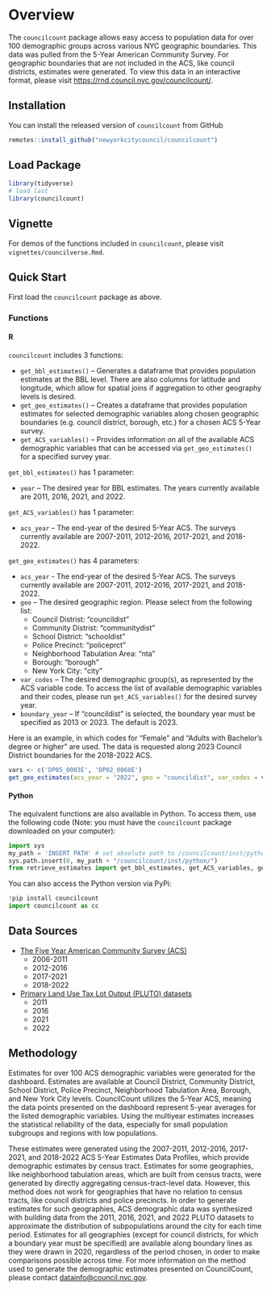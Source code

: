 
<!-- README.md is generated from README.Rmd. Please edit that file -->

# Overview

The `councilcount` package allows easy access to population data for
over 100 demographic groups across various NYC geographic boundaries.
This data was pulled from the 5-Year American Community
Survey. For geographic boundaries that are not included in the ACS, like
council districts, estimates were generated. To view this data in an interactive format, 
please visit https://rnd.council.nyc.gov/councilcount/. 

## Installation

You can install the released version of `councilcount` from GitHub

``` r
remotes::install_github("newyorkcitycouncil/councilcount")
```

## Load Package

``` r
library(tidyverse)
# load last
library(councilcount)
```

## Vignette

For demos of the functions included in `councilcount`, please visit
`vignettes/councilverse.Rmd`.

## Quick Start

First load the `councilcount` package as above.

### Functions

#### R

`councilcount` includes 3 functions:

* `get_bbl_estimates()` – Generates a dataframe that provides population
estimates at the BBL level. There are also columns for latitude and longitude, which allow for
spatial joins if aggregation to other geography levels is desired.
* `get_geo_estimates()` – Creates a dataframe that provides population estimates for selected
demographic variables along chosen geographic boundaries (e.g. council
district, borough, etc.) for a chosen ACS 5-Year survey.
* `get_ACS_variables()` – Provides information on all of the available ACS demographic variables that can be
accessed via `get_geo_estimates()` for a specified survey year.

`get_bbl_estimates()` has 1 parameter:

* `year` – The desired year for BBL estimates. The years currently available are 2011, 2016, 2021, and 2022. 

`get_ACS_variables()` has 1 parameter:

* `acs_year` – The end-year of the desired 5-Year ACS. The surveys currently available are 2007-2011, 2012-2016, 2017-2021, and 2018-2022. 

`get_geo_estimates()` has 4 parameters:

* `acs_year` - The end-year of the desired 5-Year ACS. The surveys currently available are 2007-2011, 2012-2016, 2017-2021, and 2018-2022. 
* `geo` – The desired geographic region. Please select from the following
list:
   * Council Distrist: “councildist”
   * Community Distrist: “communitydist”
   * School District: “schooldist”
   * Police Precinct: “policeprct”
   * Neighborhood Tabulation Area: “nta”
   * Borough: “borough”
   * New York City: "city"
* `var_codes` – The desired demographic group(s), as represented
by the ACS variable code. To access the list of available demographic
variables and their codes, please run `get_ACS_variables()` for the desired survey year.
* `boundary_year` – If “councildist” is selected, the boundary year must
be specified as 2013 or 2023. The default is 2023.

Here is an example, in which codes for “Female” and “Adults with
Bachelor’s degree or higher” are used. The data is requested along 2023
Council District boundaries for the 2018-2022 ACS.

``` r
vars <- c('DP05_0003E', 'DP02_0068E')
get_geo_estimates(acs_year = "2022", geo = "councildist", var_codes = vars, boundary_year = "2023") 
```

#### Python

The equivalent functions are also available in Python. To access them,
use the following code (Note: you must have the `councilcount` package downloaded on your computer):

``` python
import sys
my_path = 'INSERT PATH' # set absolute path to /councilcount/inst/python location (example: '/Users/jsmith/Desktop)
sys.path.insert(0, my_path + "/councilcount/inst/python/")
from retrieve_estimates import get_bbl_estimates, get_ACS_variables, get_geo_estimates
```

You can also access the Python version via PyPi:

``` python
!pip install councilcount
import councilcount as cc
```

## Data Sources 

* [The Five Year American Community Survey (ACS)](https://www.census.gov/data/developers/data-sets/acs-5year.html)
  * 2006-2011
  * 2012-2016
  * 2017-2021
  * 2018-2022
* [Primary Land Use Tax Lot Output (PLUTO) datasets](https://www.nyc.gov/site/planning/data-maps/open-data/dwn-pluto-mappluto.page)
  * 2011
  * 2016
  * 2021
  * 2022  

## Methodology 

Estimates for over 100 ACS demographic variables were generated for the dashboard. Estimates are available at Council District, Community District, School District, Police Precinct, Neighborhood Tabulation Area, Borough, and New York City levels. CouncilCount utilizes the 5-Year ACS, meaning the data points presented on the dashboard represent 5-year averages for the listed demographic variables. Using the multiyear estimates increases the statistical reliability of the data, especially for small population subgroups and regions with low populations. 

These estimates were generated using the 2007-2011, 2012-2016, 2017-2021, and 2018-2022 ACS 5-Year Estimates Data Profiles, which provide demographic estimates by census tract. Estimates for some geographies, like neighborhood tabulation areas, which are built from census tracts, were generated by directly aggregating census-tract-level data. However, this method does not work for geographies that have no relation to census tracts, like council districts and police precincts. In order to generate estimates for such geographies, ACS demographic data was synthesized with building data from the 2011, 2016, 2021, and 2022 PLUTO datasets to approximate the distribution of subpopulations around the city for each time period. Estimates for all geographies (except for council districts, for which a boundary year must be specified) are available along boundary lines as they were drawn in 2020, regardless of the period chosen, in order to make comparisons possible across time. For more information on the method used to generate the demographic estimates presented on CouncilCount, please contact datainfo@council.nyc.gov.

